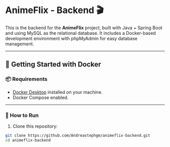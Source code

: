 # AnimeFlix - Backend 🎬

This is the backend for the **AnimeFlix** project, built with Java + Spring Boot and using MySQL as the relational database. It includes a Docker-based development environment with phpMyAdmin for easy database management.

---

## 🐳 Getting Started with Docker

### 📦 Requirements

- [Docker Desktop](https://www.docker.com/products/docker-desktop) installed on your machine.
- Docker Compose enabled.

---

### 🚀 How to Run

1. Clone this repository:

```bash
git clone https://github.com/Andreastephgm/animeflix-backend.git
cd animeflix-backend


